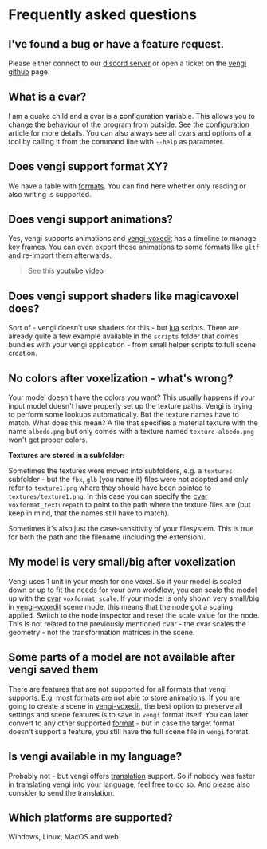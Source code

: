 # Frequently asked questions

## I've found a bug or have a feature request.

Please either connect to our [discord server](https://vengi-voxel.de/discord) or open a ticket on the [vengi github](https://github.com/vengi-voxel/vengi/) page.

## What is a cvar?

I am a quake child and a cvar is a **c**onfiguration **var**iable. This allows you to change the behaviour of the program from outside. See the [configuration](Configuration.md) article for more details. You can also always see all cvars and options of a tool by calling it from the command line with `--help` as parameter.

## Does vengi support format XY?

We have a table with [formats](Formats.md). You can find here whether only reading or also writing is supported.

## Does vengi support animations?

Yes, vengi supports animations and [vengi-voxedit](voxedit/Index.md) has a timeline to manage key frames. You can even export those animations to some formats like `gltf` and re-import them afterwards.

> See this [youtube video](https://youtu.be/mynzgoaoxXo)

## Does vengi support shaders like magicavoxel does?

Sort of - vengi doesn't use shaders for this - but [lua](LUAScript.md) scripts. There are already quite a few example available in the `scripts` folder that comes bundles with your vengi application - from small helper scripts to full scene creation.

## No colors after voxelization - what's wrong?

Your model doesn't have the colors you want? This usually happens if your input model doesn't have properly set up the texture paths. Vengi is trying to perform some lookups automatically. But the texture names have to match. What does this mean? A file that specifies a material texture with the name `albedo.png` but only comes with a texture named `texture-albedo.png` won't get proper colors.

**Textures are stored in a subfolder:**

Sometimes the textures were moved into subfolders, e.g. a `textures` subfolder - but the `fbx`, `glb` (you name it) files were not adopted and only refer to `texture1.png` where they should have been pointed to `textures/texture1.png`. In this case you can specify the [cvar](Configuration.md) `voxformat_texturepath` to point to the path where the texture files are (but keep in mind, that the names still have to match).

Sometimes it's also just the case-sensitivity of your filesystem. This is true for both the path and the filename (including the extension).

## My model is very small/big after voxelization

Vengi uses 1 unit in your mesh for one voxel. So if your model is scaled down or up to fit the needs for your own workflow, you can scale the model up with the [cvar](Configuration.md) `voxformat_scale`. If your model is only shown very small/big in [vengi-voxedit](voxedit/Index.md) scene mode, this means that the node got a scaling applied. Switch to the node inspector and reset the scale value for the node. This is not related to the previously mentioned cvar - the cvar scales the geometry - not the transformation matrices in the scene.

## Some parts of a model are not available after vengi saved them

There are features that are not supported for all formats that vengi supports. E.g. most formats are not able to store animations. If you are going to create a scene in [vengi-voxedit](voxedit/Index.md), the best option to preserve all settings and scene features is to save in `vengi` format itself. You can later convert to any other supported [format](Formats.md) - but in case the target format doesn't support a feature, you still have the full scene file in `vengi` format.

## Is vengi available in my language?

Probably not - but vengi offers [translation](Translation.md) support. So if nobody was faster in translating vengi into your language, feel free to do so. And please also consider to send the translation.

## Which platforms are supported?

Windows, Linux, MacOS and web

